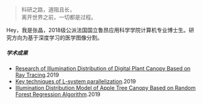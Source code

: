> 科研之路，道阻且长，  
> 离开世界之前，一切都是过程。

Hey，我是张晶，2018级公派法国国立鲁昂应用科学学院计算机专业博士生。研究方向为基于深度学习的医学图像分割。

##### 学术成果

- [Research of Illumination Distribution of Digital Plant Canopy Based on Ray Tracing](http://gb.oversea.cnki.net/KCMS/detail/detail.aspx?filename=NJYJ201901006&dbcode=CJFD&dbname=CJFDTEMP).2019
- [Key techniques of L-system parallelization](http://new.gb.oversea.cnki.net/KCMS/detail/detail.aspx?dbcode=CJFQ&dbname=CJFDLAST2019&filename=SJSJ201905028&v=MTgwMDJmWVpMRzRIOWpNcW85SGJJUjhlWDFMdXhZUzdEaDFUM3FUcldNMUZyQ1VSTE9mWU9kbkZDdm1WNzdJTmk=).2019
- [Illumination Distribution Model of Apple Tree Canopy Based on Random Forest Regression Algorithm](http://new.gb.oversea.cnki.net/KCMS/detail/detail.aspx?dbcode=CJFQ&dbname=CJFDLAST2019&filename=NYJX201905025&v=MTAzNTMzcVRyV00xRnJDVVJMT2ZZT2RuRkN2bVZML09LelRCZHJHNEg5ak1xbzlIWVlSOGVYMUx1eFlTN0RoMVQ=).2019
